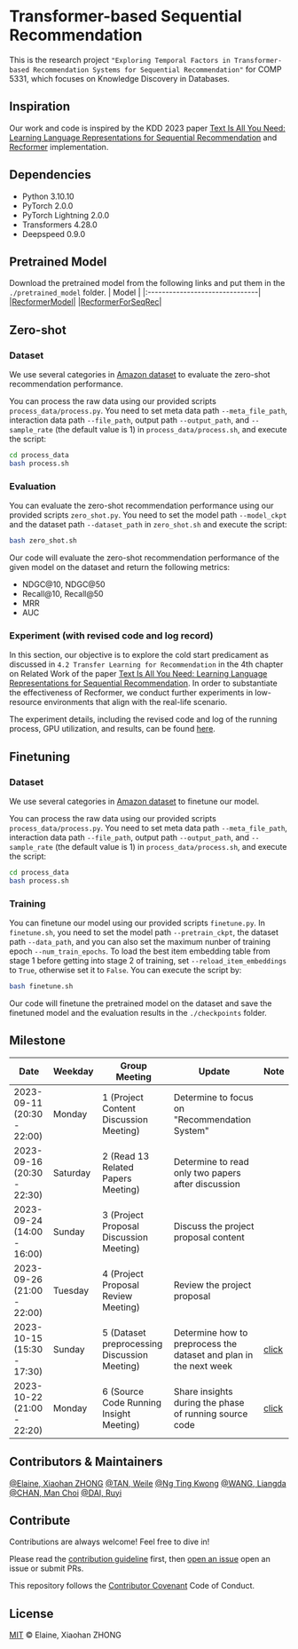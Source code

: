 # Transformer-based Sequential Recommendation

This is the research project `"Exploring Temporal Factors in Transformer-based Recommendation Systems for Sequential Recommendation"` for COMP 5331, which focuses on Knowledge Discovery in Databases.

## Inspiration

Our work and code is inspired by the KDD 2023 paper [Text Is All You Need: Learning Language Representations for Sequential Recommendation](https://arxiv.org/abs/2305.13731) and [Recformer](https://github.com/JiachengLi1995/Recformer) implementation.


## Dependencies

- Python 3.10.10
- PyTorch 2.0.0
- PyTorch Lightning 2.0.0
- Transformers 4.28.0
- Deepspeed 0.9.0

## Pretrained Model
Download the pretrained model from the following links and put them in the `./pretrained_model` folder.
|              Model              |
|:-------------------------------|
|[RecformerModel](https://drive.google.com/file/d/1aWsPLLgBaO51mPqzZrNdPmlBkMEZ-naR/view?usp=sharing)|
|[RecformerForSeqRec](https://drive.google.com/file/d/1BEboY3NxAUOBe6YwYZ_RsQ4BR6IIbl0-/view?usp=sharing)|

## Zero-shot
### Dataset
We use several categories in [Amazon dataset](https://cseweb.ucsd.edu/~jmcauley/datasets/amazon_v2/) to evaluate the zero-shot recommendation performance.

You can process the raw data using our provided scripts `process_data/process.py`. You need to set meta data path `--meta_file_path`, interaction data path `--file_path`, output path `--output_path`, and `--sample_rate` (the default value is 1) in `process_data/process.sh`, and execute the script:
```bash
cd process_data
bash process.sh
```
### Evaluation
You can evaluate the zero-shot recommendation performance using our provided scripts `zero_shot.py`. You need to set the model path `--model_ckpt` and the dataset path `--dataset_path` in `zero_shot.sh` and execute the script:
```bash
bash zero_shot.sh
```
Our code will evaluate the zero-shot recommendation performance of the given model on the dataset and return the following metrics:
- NDGC@10, NDGC@50
- Recall@10, Recall@50
- MRR
- AUC

### Experiment (with revised code and log record)

In this section, our objective is to explore the cold start predicament as discussed in `4.2 Transfer Learning for Recommendation` in the 4th chapter on Related Work of the paper [Text Is All You Need: Learning Language Representations for Sequential Recommendation](https://arxiv.org/abs/2305.13731). In order to substantiate the effectiveness of Recformer, we conduct further experiments in low-resource environments that align with the real-life scenario.

The experiment details, including the revised code and log of the running process, GPU utilization, and results, can be found [here](./experiments/zero-shot/README.md).

## Finetuning
### Dataset
We use several categories in [Amazon dataset](https://cseweb.ucsd.edu/~jmcauley/datasets/amazon_v2/) to finetune our model.

You can process the raw data using our provided scripts `process_data/process.py`. You need to set meta data path `--meta_file_path`, interaction data path `--file_path`, output path `--output_path`, and `--sample_rate` (the default value is 1) in `process_data/process.sh`, and execute the script:
```bash
cd process_data
bash process.sh
```
### Training
You can finetune our model using our provided scripts `finetune.py`. In `finetune.sh`, you need to set the model path `--pretrain_ckpt`, the dataset path `--data_path`, and you can also set the maximum nunber of training epoch `--num_train_epochs`. To load the best item embedding table from stage 1 before getting into stage 2 of training, set `--reload_item_embeddings` to `True`, otherwise set it to `False`. You can execute the script by:
```bash
bash finetune.sh
```
Our code will finetune the pretrained model on the dataset and save the finetuned model and the evaluation results in the `./checkpoints` folder.

<!-- ## Assistance for members

1. [How to use Git](members/tutorial/Git.md) -->

## Milestone

| Date                       | Weekday | Group Meeting                                | Update                                                              | Note |
|----------------------------|---------|----------------------------------------------|---------------------------------------------------------------------|------|
| 2023-09-11 (20:30 - 22:00) | Monday  | 1 (Project Content Discussion Meeting)       | Determine to focus on "Recommendation System"                       |      |
| 2023-09-16 (20:30 - 22:30) | Saturday| 2 (Read 13 Related Papers Meeting)           | Determine to read only two papers after discussion                  |      |
| 2023-09-24 (14:00 - 16:00) | Sunday  | 3 (Project Proposal Discussion Meeting)      | Discuss the project proposal content                                |      |
| 2023-09-26 (21:00 - 22:00) | Tuesday | 4 (Project Proposal Review Meeting)          | Review the project proposal                                         |      |
| 2023-10-15 (15:30 - 17:30) | Sunday  | 5 (Dataset preprocessing Discussion Meeting) | Determine how to preprocess the dataset and plan in the next week   | [click](./meeting/fifth/README.md) |
| 2023-10-22 (21:00 - 22:20) | Monday  | 6 (Source Code Running Insight Meeting)      | Share insights during the phase of running source code              | [click](./meeting/sixth/README.md) |


## Contributors & Maintainers

[@Elaine, Xiaohan ZHONG](https://github.com/ElaineXHZhong)
[@TAN, Weile](https://github.com/Ust-Waylon)
[@Ng Ting Kwong]()
[@WANG, Liangda]()
[@CHAN, Man Choi]()
[@DAI, Ruyi]()

## Contribute

Contributions are always welcome! Feel free to dive in! 

Please read the [contribution guideline](https://github.com/github/docs/blob/main/CONTRIBUTING.md) first, then [open an issue](https://github.com/ElaineXHZhong/Content-Sentiment-Analysis/issues/new) open an issue</a> or submit PRs.

This repository follows the [Contributor Covenant](http://contributor-covenant.org/version/1/3/0/) Code of Conduct.

## License

[MIT](LICENSE) © Elaine, Xiaohan ZHONG
